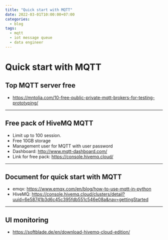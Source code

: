 ```yaml
---
title: "Quick start with MQTT"
date: 2022-03-01T10:00:00+07:00
categories:
  - blog
tags:
  - mqtt
  - iot message queue
  - data engineer
---
```

# Quick start with MQTT
## Top MQTT server free
- https://mntolia.com/10-free-public-private-mqtt-brokers-for-testing-prototyping/

---
## Free pack of HiveMQ MQTT
  - Limit up to 100 session.
  - Free 10GB storage
  - Management user for MQTT with user password
  - Dashboard: http://www.mqtt-dashboard.com/
  - Link for free pack: https://console.hivemq.cloud/
---
## Document for quick start with MQTT
- emqx: https://www.emqx.com/en/blog/how-to-use-mqtt-in-python
- HiveMQ: https://console.hivemq.cloud/clusters/detail?uuid=6e58741b3d6c45c395fdb551c546e08a&nav=gettingStarted

---
## UI monitoring
- https://softblade.de/en/download-hivemq-cloud-edition/






